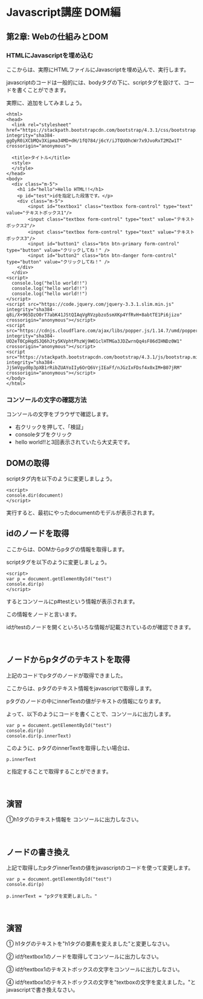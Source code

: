 # Javascript講座 DOM編

## 第2章: Webの仕組みとDOM


### HTMLにJavascriptを埋め込む
ここからは、実際にHTMLファイルにJavascriptを埋め込んで、実行します。

javascriptのコードは一般的には、bodyタグの下に、scriptタグを設けて、コードを書くことができます。

実際に、追加をしてみましょう。

```
<html>
<head>
  <link rel="stylesheet" href="https://stackpath.bootstrapcdn.com/bootstrap/4.3.1/css/bootstrap.min.css" integrity="sha384-ggOyR0iXCbMQv3Xipma34MD+dH/1fQ784/j6cY/iJTQUOhcWr7x9JvoRxT2MZw1T" crossorigin="anonymous">

  <title>タイトル</title>
  <style>
  </style>
</head>
<body>
  <div class="m-5">
    <h1 id="hello">Hello HTML!!</h1>
    <p id="test">idを指定した段落です。</p>
    <div class="m-5">
        <input id="textbox1" class="textbox form-control" type="text" value="テキストボックス1"/>
        <input class="textbox form-control" type="text" value="テキストボックス2"/>
        <input class="textbox form-control" type="text" value="テキストボックス3"/>
        <input id="button1" class="btn btn-primary form-control" type="button" value="クリックしてね！" />
        <input id="button2" class="btn btn-danger form-control" type="button" value="クリックしてね！" />
    </div>
  </div>
<script>
  console.log("hello world!!")
  console.log("hello world!!")
  console.log("hello world!!")
</script>
<script src="https://code.jquery.com/jquery-3.3.1.slim.min.js" integrity="sha384-q8i/X+965DzO0rT7abK41JStQIAqVgRVzpbzo5smXKp4YfRvH+8abtTE1Pi6jizo" crossorigin="anonymous"></script>
<script src="https://cdnjs.cloudflare.com/ajax/libs/popper.js/1.14.7/umd/popper.min.js" integrity="sha384-UO2eT0CpHqdSJQ6hJty5KVphtPhzWj9WO1clHTMGa3JDZwrnQq4sF86dIHNDz0W1" crossorigin="anonymous"></script>
<script src="https://stackpath.bootstrapcdn.com/bootstrap/4.3.1/js/bootstrap.min.js" integrity="sha384-JjSmVgyd0p3pXB1rRibZUAYoIIy6OrQ6VrjIEaFf/nJGzIxFDsf4x0xIM+B07jRM" crossorigin="anonymous"></script>
</body>
</html>
```

### コンソールの文字の確認方法
コンソールの文字をブラウザで確認します。

- 右クリックを押して、「検証」
- consoleタブをクリック
- hello world!!と3回表示されていたら大丈夫です。

## DOMの取得
scriptタグ内を以下のように変更しましょう。

```
<script>
console.dir(document)
</script>
```

実行すると、最初にやったdocumentのモデルが表示されます。

## idのノードを取得
ここからは、DOMからpタグの情報を取得します。

scriptタグを以下のように変更しましょう。

```
<script>
var p = document.getElementById("test")
console.dir(p)
</script>
```

するとコンソールにp#testという情報が表示されます。

この情報をノードと言います。

idがtestのノードを開くといろいろな情報が記載されているのが確認できます。


<br/>


## ノードからpタグのテキストを取得
上記のコードでpタグのノードが取得できました。

ここからは、pタグのテキスト情報をjavascriptで取得します。

pタグのノードの中にinnerTextの値がテキストの情報になります。

よって、以下のようにコードを書くことで、コンソールに出力します。

```
var p = document.getElementById("test")
console.dir(p)
console.dir(p.innerText)
```

このように、pタグのinnerTextを取得したい場合は、

```
p.innerText
```

と指定することで取得することができます。


<br/>


## 演習
①h1タグのテキスト情報を コンソールに出力しなさい。


<br/>


## ノードの書き換え
上記で取得したpタグinnerTextの値をjavascriptのコードを使って変更します。

```
var p = document.getElementById("test")
console.dir(p)

p.innerText = "pタグを変更しました。"
```

<br/>


## 演習
① h1タグのテキストを"h1タグの要素を変えました"と変更しなさい。

② idがtextbox1のノードを取得してコンソールに出力しなさい。

③ idがtextbox1のテキストボックスの文字をコンソールに出力しなさい。

④ idがtextbox1のテキストボックスの文字を"textboxの文字を変えました。"とjavascriptで書き換えなさい。



